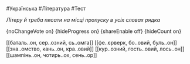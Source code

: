 #Українська #Література #Тест

*Літеру й треба писати на місці пропуску в усіх словах рядка*

{noChangeVote on}
{hideProgress on}
{shareEnable off}
{hideCount on}

[[баталь..он, сер..озний, сь..омга]]
[[фе..єрверк, бо..овий, буль..он]]
[[зна..омство, кань..он, кра..овий]]
[[кур..озний, гость..овий, лось..он]]
[[шампінь..он, чотирь..ох, сень..ор]]
